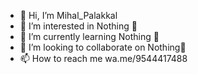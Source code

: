 - 👋 Hi, I’m Mihal_Palakkal
- 👀 I’m interested in Nothing 🐧
- 🌱 I’m currently learning Nothing 🐧
- 💞️ I’m looking to collaborate on Nothing🐧
- 📫 How to reach me wa.me/9544417488

<!---
mihalpalakkal14/mihalpalakkal14 is a ✨ special ✨ repository because its `README.md` (this file) appears on your GitHub profile.
You can click the Preview link to take a look at your changes.
--->
